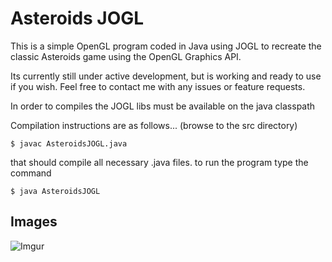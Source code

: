 
# Asteroids JOGL
This is a simple OpenGL program coded in Java using JOGL to recreate the classic
Asteroids game using the OpenGL Graphics API. 

Its currently still under active development, but is working and ready to use if you wish.
Feel free to contact me with any issues or feature requests.

In order to compiles the JOGL libs must be available on the java classpath

Compilation instructions are as follows... (browse to the src directory)

	$ javac AsteroidsJOGL.java

that should compile all necessary .java files. to run the program type the command

	$ java AsteroidsJOGL


## Images 
![Imgur](https://i.imgur.com/IIyCII3.gif)

